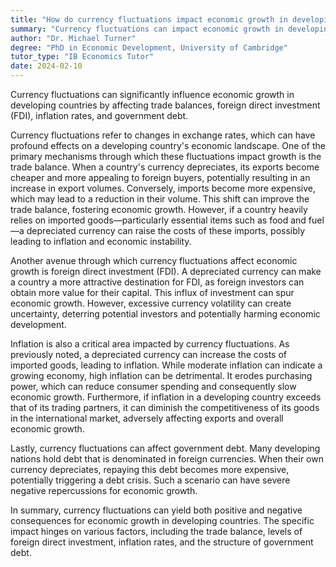 ```yaml
---
title: "How do currency fluctuations impact economic growth in developing countries?"
summary: "Currency fluctuations can impact economic growth in developing countries by affecting trade balance, investment, and inflation rates."
author: "Dr. Michael Turner"
degree: "PhD in Economic Development, University of Cambridge"
tutor_type: "IB Economics Tutor"
date: 2024-02-10
---
```


Currency fluctuations can significantly influence economic growth in developing countries by affecting trade balances, foreign direct investment (FDI), inflation rates, and government debt.

Currency fluctuations refer to changes in exchange rates, which can have profound effects on a developing country's economic landscape. One of the primary mechanisms through which these fluctuations impact growth is the trade balance. When a country's currency depreciates, its exports become cheaper and more appealing to foreign buyers, potentially resulting in an increase in export volumes. Conversely, imports become more expensive, which may lead to a reduction in their volume. This shift can improve the trade balance, fostering economic growth. However, if a country heavily relies on imported goods—particularly essential items such as food and fuel—a depreciated currency can raise the costs of these imports, possibly leading to inflation and economic instability.

Another avenue through which currency fluctuations affect economic growth is foreign direct investment (FDI). A depreciated currency can make a country a more attractive destination for FDI, as foreign investors can obtain more value for their capital. This influx of investment can spur economic growth. However, excessive currency volatility can create uncertainty, deterring potential investors and potentially harming economic development.

Inflation is also a critical area impacted by currency fluctuations. As previously noted, a depreciated currency can increase the costs of imported goods, leading to inflation. While moderate inflation can indicate a growing economy, high inflation can be detrimental. It erodes purchasing power, which can reduce consumer spending and consequently slow economic growth. Furthermore, if inflation in a developing country exceeds that of its trading partners, it can diminish the competitiveness of its goods in the international market, adversely affecting exports and overall economic growth.

Lastly, currency fluctuations can affect government debt. Many developing nations hold debt that is denominated in foreign currencies. When their own currency depreciates, repaying this debt becomes more expensive, potentially triggering a debt crisis. Such a scenario can have severe negative repercussions for economic growth.

In summary, currency fluctuations can yield both positive and negative consequences for economic growth in developing countries. The specific impact hinges on various factors, including the trade balance, levels of foreign direct investment, inflation rates, and the structure of government debt.
    